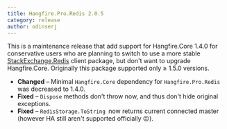 ```yaml
---
title: Hangfire.Pro.Redis 2.0.5
category: release
author: odinserj
---
```


This is a maintenance release that add support for Hangfire.Core 1.4.0 for conservative users who are planning to switch to use a more stable [StackExchange.Redis](https://github.com/StackExchange/StackExchange.Redis) client package, but don't want to upgrade Hangfire.Core. Originally this package supported only &ge; 1.5.0 versions.

* **Changed** – Minimal `Hangfire.Core` dependency for `Hangfire.Pro.Redis` was decreased to 1.4.0.
* **Fixed** – `Dispose` methods don't throw now, and thus don't hide original exceptions.
* **Fixed** – `RedisStorage.ToString `now returns current connected master (however HA still aren't supported officially :wink:).
